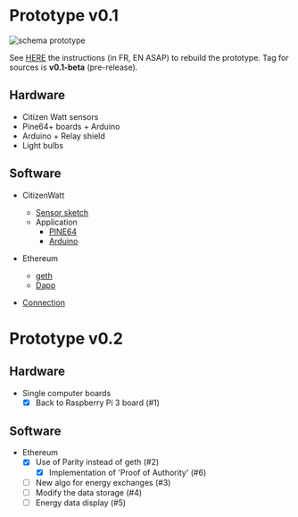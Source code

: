 # Prototype v0.1

![schema prototype](https://hackpad-attachments.imgix.net/hackpad.com_d55JBV5B1Vy_p.602889_1472755256932_14215184_10154001154263915_845143439_o.jpg)

See [HERE](https://github.com/DAISEE/UrbanEntrepreneurs/wiki)  the instructions (in FR, EN ASAP) to rebuild the prototype. Tag for sources is **v0.1-beta** (pre-release). 

## Hardware
- Citizen Watt sensors
- Pine64+ boards + Arduino
- Arduino + Relay shield
- Light bulbs

## Software
- CitizenWatt 
    - [Sensor sketch](https://github.com/CitoyensCapteurs/CitizenWatt-sensor)
    - Application
        - [PINE64](https://github.com/DAISEE/CitizenWatt-Base-PINE64)  
        - [Arduino](https://github.com/DAISEE/CitizenWatt-ArduinoBase)

- Ethereum   
    - [geth](https://github.com/ethereum/go-ethereum)
    - [Dapp](https://github.com/DAISEE/DApp)
   
- [Connection](https://github.com/DAISEE/DzScripts)

# Prototype v0.2
  
## Hardware
- Single computer boards
    - [x] Back to Raspberry Pi 3 board (#1)  
## Software
- Ethereum  
    - [x] Use of Parity instead of geth (#2) 
        - [x] Implementation of 'Proof of Authority' (#6)
    - [ ] New algo for energy exchanges (#3)  
    - [ ] Modify the data storage (#4)  
    - [ ] Energy data display (#5)
